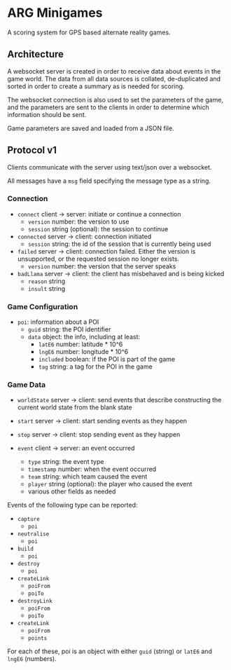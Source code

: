 ARG Minigames
=============

A scoring system for GPS based alternate reality games.

Architecture
------------

A websocket server is created in order to receive data about events in the game world. 
The data from all data sources is collated, de-duplicated and sorted in order to create
a summary as is needed for scoring.

The websocket connection is also used to set the parameters of the game, and the parameters
are sent to the clients in order to determine which information should be sent.

Game parameters are saved and loaded from a JSON file.

Protocol v1
--------

Clients communicate with the server using text/json over a websocket.

All messages have a `msg` field specifying the message type as a string.

### Connection

- `connect` client -> server: initiate or continue a connection
    - `version` number: the version to use
    - `session` string (optional): the session to continue
- `connected` server -> client: connection initiated
    - `session` string: the id of the session that is currently being used
- `failed` server -> client: connection failed. Either the version is unsupported, or the requested
    session no longer exists.
    - `version` number: the version that the server speaks
- `badLlama` server -> client: the client has misbehaved and is being kicked
    - `reason` string
    - `insult` string

### Game Configuration

- `poi`: information about a POI
    - `guid` string: the POI identifier
    - `data` object: the info, including at least:
        - `latE6` number: latitude * 10^6
        - `lngE6` number: longitude * 10^6
        - `included` boolean: if the POI is part of the game
        - `tag` string: a tag for the POI in the game
    
### Game Data

- `worldState` server -> client: send events that describe constructing the current world state
    from the blank state
    
- `start` server -> client: start sending events as they happen 

- `stop` server -> client: stop sending event as they happen

- `event` client -> server: an event occurred
    - `type` string: the event type
    - `timestamp` number: when the event occurred
    - `team` string: which team caused the event
    - `player` string (optional): the player who caused the event
    - various other fields as needed

Events of the following type can be reported:

- `capture`
    - `poi`
- `neutralise`
    - `poi`
- `build`
    - `poi`
- `destroy`
    - `poi`
- `createLink`
    - `poiFrom`
    - `poiTo`
- `destroyLink`
    - `poiFrom`
    - `poiTo`
- `createLink`
    - `poiFrom`
    - `points`

For each of these, poi is an object with either `guid` (string) or `latE6` and `lngE6` (numbers).
